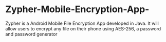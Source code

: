 # Zypher-Mobile-Encryption-App-
Zypher is a Android Mobile File Encryption App developed in Java. It will allow users to encrypt any file on their phone using AES-256, a password and password generator 

